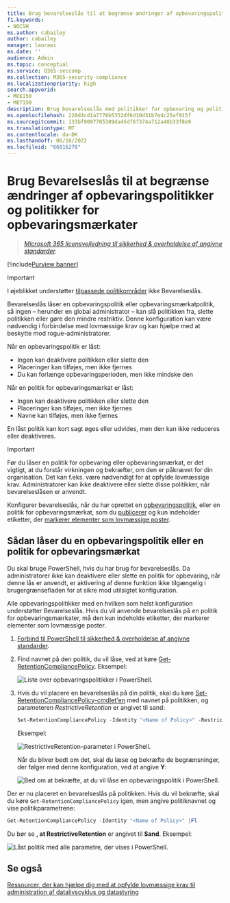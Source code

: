 ```yaml
---
title: Brug bevarelseslås til at begrænse ændringer af opbevaringspolitikker
f1.keywords:
- NOCSH
ms.author: cabailey
author: cabailey
manager: laurawi
ms.date: ''
audience: Admin
ms.topic: conceptual
ms.service: O365-seccomp
ms.collection: M365-security-compliance
ms.localizationpriority: high
search.appverid:
- MOE150
- MET150
description: Brug bevarelseslås med politikker for opbevaring og politikker for opbevaringsmærkat for at hjælpe dig med at opfylde lovmæssige krav og beskytte mod rogue-administratorer.
ms.openlocfilehash: 228d4cd1a7778b5352df6d10d31b7e4c25af915f
ms.sourcegitcommit: 133bf9097785309da45df6f374a712a48b33f8e9
ms.translationtype: MT
ms.contentlocale: da-DK
ms.lasthandoff: 06/10/2022
ms.locfileid: "66016278"
---
```

# <a name="use-preservation-lock-to-restrict-changes-to-retention-policies-and-retention-label-policies"></a>Brug Bevarelseslås til at begrænse ændringer af opbevaringspolitikker og politikker for opbevaringsmærkater

>*[Microsoft 365 licensvejledning til sikkerhed & overholdelse af angivne standarder](/office365/servicedescriptions/microsoft-365-service-descriptions/microsoft-365-tenantlevel-services-licensing-guidance/microsoft-365-security-compliance-licensing-guidance).*

[!include[Purview banner](../includes/purview-rebrand-banner.md)]

> [!IMPORTANT]
> I øjeblikket understøtter [tilpassede politikområder](retention.md#adaptive-or-static-policy-scopes-for-retention) ikke Bevarelseslås.

Bevarelseslås låser en opbevaringspolitik eller opbevaringsmærkatpolitik, så ingen – herunder en global administrator – kan slå politikken fra, slette politikken eller gøre den mindre restriktiv. Denne konfiguration kan være nødvendig i forbindelse med lovmæssige krav og kan hjælpe med at beskytte mod rogue-administratorer.

Når en opbevaringspolitik er låst:

- Ingen kan deaktivere politikken eller slette den
- Placeringer kan tilføjes, men ikke fjernes
- Du kan forlænge opbevaringsperioden, men ikke mindske den

Når en politik for opbevaringsmærkat er låst:

- Ingen kan deaktivere politikken eller slette den
- Placeringer kan tilføjes, men ikke fjernes
- Navne kan tilføjes, men ikke fjernes

En låst politik kan kort sagt øges eller udvides, men den kan ikke reduceres eller deaktiveres.

> [!IMPORTANT]
> Før du låser en politik for opbevaring eller opbevaringsmærkat, er det vigtigt, at du forstår virkningen og bekræfter, om den er påkrævet for din organisation. Det kan f.eks. være nødvendigt for at opfylde lovmæssige krav. Administratorer kan ikke deaktivere eller slette disse politikker, når bevarelseslåsen er anvendt.

Konfigurer bevarelseslås, når du har oprettet en [opbevaringspolitik](create-retention-policies.md), eller en politik for opbevaringsmærkat, som du [publicerer](create-apply-retention-labels.md) og kun indeholder etiketter, der [markerer elementer som lovmæssige poster](records-management.md#records).

## <a name="how-to-lock-a-retention-policy-or-retention-label-policy"></a>Sådan låser du en opbevaringspolitik eller en politik for opbevaringsmærkat

Du skal bruge PowerShell, hvis du har brug for bevarelseslås. Da administratorer ikke kan deaktivere eller slette en politik for opbevaring, når denne lås er anvendt, er aktivering af denne funktion ikke tilgængelig i brugergrænsefladen for at sikre mod utilsigtet konfiguration.

Alle opbevaringspolitikker med en hvilken som helst konfiguration understøtter Bevarelseslås. Hvis du vil anvende bevarelseslås på en politik for opbevaringsmærkater, må den kun indeholde etiketter, der markerer elementer som lovmæssige poster.

1. [Forbind til PowerShell til sikkerhed & overholdelse af angivne standarder](/powershell/exchange/connect-to-scc-powershell).

2. Find navnet på den politik, du vil låse, ved at køre [Get-RetentionCompliancePolicy](/powershell/module/exchange/get-retentioncompliancepolicy). Eksempel:
    
   ![Liste over opbevaringspolitikker i PowerShell.](../media/retention-policy-preservation-lock-get-retentioncompliancepolicy.PNG)

3. Hvis du vil placere en bevarelseslås på din politik, skal du køre [Set-RetentionCompliancePolicy-cmdlet'en](/powershell/module/exchange/set-retentioncompliancepolicy) med navnet på politikken, og parameteren *RestrictiveRetention* er angivet til sand:
    
    ```powershell
    Set-RetentionCompliancePolicy -Identity "<Name of Policy>" -RestrictiveRetention $true
    ```
    
    Eksempel:
    
    ![RestrictiveRetention-parameter i PowerShell.](../media/retention-policy-preservation-lock-restrictiveretention.PNG)
    
     Når du bliver bedt om det, skal du læse og bekræfte de begrænsninger, der følger med denne konfiguration, ved at angive **Y**:
    
   ![Bed om at bekræfte, at du vil låse en opbevaringspolitik i PowerShell.](../media/retention-policy-preservation-lock-confirmation-prompt.PNG)

Der er nu placeret en bevarelseslås på politikken. Hvis du vil bekræfte, skal du køre `Get-RetentionCompliancePolicy` igen, men angive politiknavnet og vise politikparametrene:

```powershell
Get-RetentionCompliancePolicy -Identity "<Name of Policy>" |Fl
```

Du bør se **, at RestrictiveRetention** er angivet til **Sand**. Eksempel:

![Låst politik med alle parametre, der vises i PowerShell.](../media/retention-policy-preservation-lock-locked-policy.PNG)

## <a name="see-also"></a>Se også

[Ressourcer, der kan hjælpe dig med at opfylde lovmæssige krav til administration af datalivscyklus og datastyring](retention-regulatory-requirements.md)
